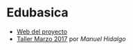 # Edubasica
* [Web del proyecto](http://www.practicasconarduino.com/edubasica/)
* [Taller Marzo 2017](/edubasica/taller_marzo_2017/) por *Manuel Hidalgo*
